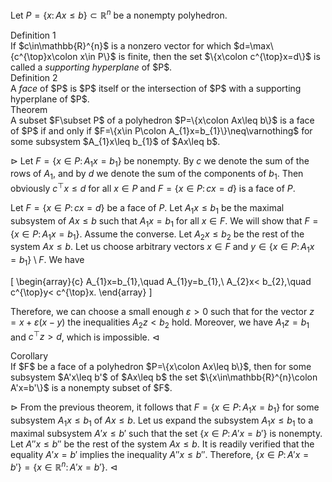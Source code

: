 Let $P=\{x\colon Ax\leq b\}\subset\mathbb{R}^{n}$ be a nonempty polyhedron. 

<div class="block-head">Definition 1</div>
<div class="block-body">
If $c\in\mathbb{R}^{n}$ is a nonzero vector for which 
$d=\max\{c^{\top}x\colon x\in P\}$ is finite, then the set 
$\{x\colon c^{\top}x=d\}$ is called a <em>supporting hyperplane</em> of
$P$.
</div>

<div class="block-head">Definition 2</div>
<div class="block-body">
A <em>face</em> of $P$ is $P$ itself or the intersection
of $P$ with a supporting hyperplane of $P$.
</div>

<div class="block-head">Theorem</div>
<div class="block-body">
A subset $F\subset P$ of a polyhedron $P=\{x\colon Ax\leq b\}$ is a face of $P$
if and only if $F=\{x\in P\colon A_{1}x=b_{1}\}\neq\varnothing$ for some 
subsystem $A_{1}x\leq b_{1}$ of $Ax\leq b$.
</div>

$\rhd$ Let $F=\{x\in P\colon A_{1}x=b_{1}\}$ be nonempty. By $c$ we denote the 
sum of the rows of $A_{1}$, and by $d$ we denote the sum of the components of 
$b_{1}$. Then obviously $c^{\top}x\leq d$ for all $x\in P$ and 
$F=\{x\in P\colon cx=d\}$ is a face of $P$.

Let $F=\{x\in P\colon cx=d\}$ be a face of $P$. Let $A_{1}x\leq b_{1}$ be the 
maximal subsystem of $Ax\leq b$ such that $A_{1}x=b_{1}$ for all $x\in F$. We 
will show that $F=\{x\in P\colon A_{1}x=b_{1}\}$. Assume the converse. 
Let $A_{2}x\leq b_{2}$ be the rest of the system $Ax\leq b$. Let us choose 
arbitrary vectors $x\in F$ and $y\in \{x\in P\colon A_{1}x=b_{1}\}\setminus F$. 
We have

\[
\begin{array}{c}
A_{1}x=b_{1},\quad A_{1}y=b_{1},\\
A_{2}x< b_{2},\quad c^{\top}y< c^{\top}x.
\end{array}
\]

Therefore, we can choose a small enough $\varepsilon > 0$ such that for the 
vector $z=x+\varepsilon(x-y)$ the inequalities $A_{2}z<b_{2}$ hold. Moreover,
we have $A_{1}z=b_{1}$ and $c^{\top}z>d$, which is impossible. $\lhd$

<div class="block-head">Corollary</div>
<div class="block-body">If $F$ be a face of a polyhedron 
$P=\{x\colon Ax\leq b\}$, then for some subsystem $A'x\leq b'$ of 
$Ax\leq b$ the set $\{x\in\mathbb{R}^{n}\colon A'x=b'\}$ is a nonempty 
subset of $F$.</div>

$\rhd$ From the previous theorem, it follows that 
$F=\{x\in P\colon A_{1}x=b_{1}\}$ for some subsystem $A_{1}x\leq b_{1}$ of 
$Ax\leq b$. Let us expand the subsystem $A_{1}x\leq b_{1}$ to a maximal subsystem 
$A'x\leq b'$ such that the set $\{x\in P\colon A'x=b'\}$ is nonempty. Let 
$A''x\leq b''$ be the rest of the system $Ax\leq b$. It is 
readily verified that the equality $A'x=b'$ implies the inequality 
$A''x\leq b''$. Therefore, $\{x\in P\colon A'x=b'\}=\{x\in\mathbb{R}^{n}
\colon A'x=b'\}$. $\lhd$